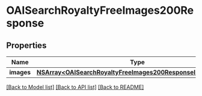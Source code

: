 # OAISearchRoyaltyFreeImages200Response

## Properties
Name | Type | Description | Notes
------------ | ------------- | ------------- | -------------
**images** | [**NSArray&lt;OAISearchRoyaltyFreeImages200ResponseImagesInner&gt;***](OAISearchRoyaltyFreeImages200ResponseImagesInner.md) |  | [optional] 

[[Back to Model list]](../README.md#documentation-for-models) [[Back to API list]](../README.md#documentation-for-api-endpoints) [[Back to README]](../README.md)


